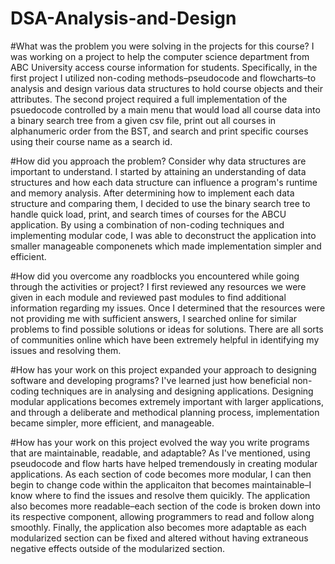 # DSA-Analysis-and-Design

#What was the problem you were solving in the projects for this course?
I was working on a project to help the computer science department from ABC University access course information for students. Specifically, in the first project I utilized non-coding methods–pseudocode and flowcharts–to analysis and design various data structures to hold course objects and their attributes. The second project required a full implementation of the psuedocode controlled by a main menu that would load all course data into a binary search tree from a given csv file, print out all courses in alphanumeric order from the BST, and search and print specific courses using their course name as a search id.

#How did you approach the problem? Consider why data structures are important to understand.
I started by attaining an understanding of data structures and how each data structure can influence a program's runtime and memory analysis. After determining how to implement each data structure and comparing them, I decided to use the binary search tree to handle quick load, print, and search times of courses for the ABCU application. By using a combination of non-coding techniques and implementing modular code, I was able to deconstruct the application into smaller manageable componenets which made implementation simpler and efficient.

#How did you overcome any roadblocks you encountered while going through the activities or project?
I first reviewed any resources we were given in each module and reviewed past modules to find additional information regarding my issues. Once I determined that the resources were not providing me with sufficient answers, I searched online for similar problems to find possible solutions or ideas for solutions. There are all sorts of communities online which have been extremely helpful in identifying my issues and resolving them.

#How has your work on this project expanded your approach to designing software and developing programs?
I've learned just how beneficial non-coding techniques are in analysing and designing applications. Designing modular applications becomes extremely important with larger applications, and through a deliberate and methodical planning process, implementation became simpler, more efficient, and manageable.

#How has your work on this project evolved the way you write programs that are maintainable, readable, and adaptable?
As I've mentioned, using pseudocode and flow harts have helped tremendously in creating modular applications. As each section of code becomes more modular, I can then begin to change code within the applicaiton that becomes maintainable–I know where to find the issues and resolve them quicikly. The application also becomes more readable–each section of the code is broken down into its respective component, allowing programmers to read and follow along smoothly. Finally, the application also becomes more adaptable as each modularized section can be fixed and altered without having extraneous negative effects outside of the modularized section.
